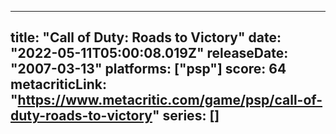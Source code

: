 
---
title: "Call of Duty: Roads to Victory"
date: "2022-05-11T05:00:08.019Z"
releaseDate: "2007-03-13"
platforms: ["psp"]
score: 64
metacriticLink: "https://www.metacritic.com/game/psp/call-of-duty-roads-to-victory"
series: []
---
